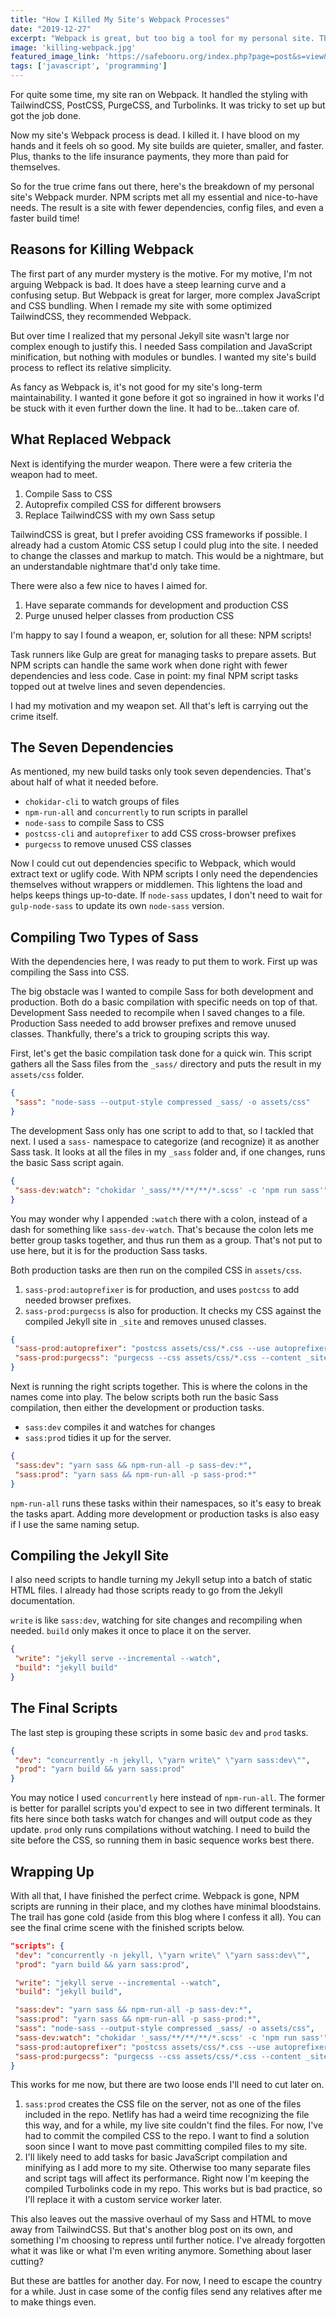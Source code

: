 ```yaml
---
title: "How I Killed My Site's Webpack Processes"
date: "2019-12-27"
excerpt: "Webpack is great, but too big a tool for my personal site. This is how I viciously murdered my Webpack processes for NPM scripts."
image: 'killing-webpack.jpg'
featured_image_link: 'https://safebooru.org/index.php?page=post&s=view&id=2676624'
tags: ['javascript', 'programming']
---
```


For quite some time, my site ran on Webpack. It handled the styling with TailwindCSS, PostCSS, PurgeCSS, and Turbolinks. It was tricky to set up but got the job done.

Now my site's Webpack process is dead. I killed it. I have blood on my hands and it feels oh so good. My site builds are quieter, smaller, and faster. Plus, thanks to the life insurance payments, they more than paid for themselves.

So for the true crime fans out there, here's the breakdown of my personal site's Webpack murder. NPM scripts met all my essential and nice-to-have needs. The result is a site with fewer dependencies, config files, and even a faster build time!

## Reasons for Killing Webpack

The first part of any murder mystery is the motive. For my motive, I'm not arguing Webpack is bad. It does have a steep learning curve and a confusing setup. But Webpack is great for larger, more complex JavaScript and CSS bundling. When I remade my site with some optimized TailwindCSS, they recommended Webpack.

But over time I realized that my personal Jekyll site wasn't large nor complex enough to justify this. I needed Sass compilation and JavaScript minification, but nothing with modules or bundles. I wanted my site's build process to reflect its relative simplicity.

As fancy as Webpack is, it's not good for my site's long-term maintainability. I wanted it gone before it got so ingrained in how it works I'd be stuck with it even further down the line. It had to be...taken care of.

## What Replaced Webpack

Next is identifying the murder weapon. There were a few criteria the weapon had to meet.

1. Compile Sass to CSS
2. Autoprefix compiled CSS for different browsers
3. Replace TailwindCSS with my own Sass setup

TailwindCSS is great, but I prefer avoiding CSS frameworks if possible. I already had a custom Atomic CSS setup I could plug into the site. I needed to change the classes and markup to match. This would be a nightmare, but an understandable nightmare that'd only take time.

There were also a few nice to haves I aimed for.

1. Have separate commands for development and production CSS
2. Purge unused helper classes from production CSS

I'm happy to say I found a weapon, er, solution for all these: NPM scripts!

Task runners like Gulp are great for managing tasks to prepare assets. But NPM scripts can handle the same work when done right with fewer dependencies and less code. Case in point: my final NPM script tasks topped out at twelve lines and seven dependencies.

I had my motivation and my weapon set. All that's left is carrying out the crime itself.

## The Seven Dependencies

As mentioned, my new build tasks only took seven dependencies. That's about half of what it needed before.

* `chokidar-cli` to watch groups of files
* `npm-run-all` and `concurrently` to run scripts in parallel
* `node-sass` to compile Sass to CSS
* `postcss-cli` and `autoprefixer` to add CSS cross-browser prefixes
* `purgecss` to remove unused CSS classes

Now I could cut out dependencies specific to Webpack, which would extract text or uglify code. With NPM scripts I only need the dependencies themselves without wrappers or middlemen. This lightens the load and helps keeps things up-to-date. If `node-sass` updates, I don't need to wait for `gulp-node-sass` to update its own `node-sass` version.

## Compiling Two Types of Sass

With the dependencies here, I was ready to put them to work. First up was compiling the Sass into CSS.

The big obstacle was I wanted to compile Sass for both development and production. Both do a basic compilation with specific needs on top of that. Development Sass needed to recompile when I saved changes to a file. Production Sass needed to add browser prefixes and remove unused classes. Thankfully, there's a trick to grouping scripts this way.

First, let's get the basic compilation task done for a quick win. This script gathers all the Sass files from the `_sass/` directory and puts the result in my `assets/css` folder.

```json
{
 "sass": "node-sass --output-style compressed _sass/ -o assets/css"
}
```

The development Sass only has one script to add to that, so I tackled that next. I used a `sass-` namespace to categorize (and recognize) it as another Sass task. It looks at all the files in my `_sass` folder and, if one changes, runs the basic Sass script again.

```json
{
 "sass-dev:watch": "chokidar '_sass/**/**/**/*.scss' -c 'npm run sass'"
}
```

You may wonder why I appended `:watch` there with a colon, instead of a dash for something like `sass-dev-watch`. That's because the colon lets me better group tasks together, and thus run them as a group. That's not put to use here, but it is for the production Sass tasks.

Both production tasks are then run on the compiled CSS in `assets/css`.

1. `sass-prod:autoprefixer` is for production, and uses `postcss` to add needed browser prefixes.
2. `sass-prod:purgecss` is also for production. It checks my CSS against the compiled Jekyll site in `_site` and removes unused classes.

```json
{
 "sass-prod:autoprefixer": "postcss assets/css/*.css --use autoprefixer --no-map -d assets/css",
 "sass-prod:purgecss": "purgecss --css assets/css/*.css --content _site/**/**/*.html --out assets/css"
}
```
Next is running the right scripts together. This is where the colons in the names come into play. The below scripts both run the basic Sass compilation, then either the development or production tasks.

* `sass:dev` compiles it and watches for changes
* `sass:prod` tidies it up for the server.

```json
{
 "sass:dev": "yarn sass && npm-run-all -p sass-dev:*",
 "sass:prod": "yarn sass && npm-run-all -p sass-prod:*"
}
```

`npm-run-all` runs these tasks within their namespaces, so it's easy to break the tasks apart. Adding more development or production tasks is also easy if I use the same naming setup.

## Compiling the Jekyll Site

I also need scripts to handle turning my Jekyll setup into a batch of static HTML files. I already had those scripts ready to go from the Jekyll documentation.

`write` is like `sass:dev`, watching for site changes and recompiling when needed. `build` only makes it once to place it on the server.

```json
{
 "write": "jekyll serve --incremental --watch",
 "build": "jekyll build"
}
```
## The Final Scripts

The last step is grouping these scripts in some basic `dev` and `prod` tasks.

```json
{
 "dev": "concurrently -n jekyll, \"yarn write\" \"yarn sass:dev\"",
 "prod": "yarn build && yarn sass:prod"
}
```

You may notice I used `concurrently` here instead of `npm-run-all`. The former is better for parallel scripts you'd expect to see in two different terminals. It fits here since both tasks watch for changes and will output code as they update. `prod` only runs compilations without watching. I need to build the site before the CSS, so running them in basic sequence works best there.

## Wrapping Up

With all that, I have finished the perfect crime. Webpack is gone, NPM scripts are running in their place, and my clothes have minimal bloodstains. The trail has gone cold (aside from this blog where I confess it all). You can see the final crime scene with the finished scripts below.

```json
"scripts": {
 "dev": "concurrently -n jekyll, \"yarn write\" \"yarn sass:dev\"",
 "prod": "yarn build && yarn sass:prod",

 "write": "jekyll serve --incremental --watch",
 "build": "jekyll build",

 "sass:dev": "yarn sass && npm-run-all -p sass-dev:*",
 "sass:prod": "yarn sass && npm-run-all -p sass-prod:*",
 "sass": "node-sass --output-style compressed _sass/ -o assets/css",
 "sass-dev:watch": "chokidar '_sass/**/**/**/*.scss' -c 'npm run sass'",
 "sass-prod:autoprefixer": "postcss assets/css/*.css --use autoprefixer --no-map -d assets/css",
 "sass-prod:purgecss": "purgecss --css assets/css/*.css --content _site/**/**/*.html --out assets/css"
}
```

This works for me now, but there are two loose ends I'll need to cut later on.

1. `sass:prod` creates the CSS file on the server, not as one of the files included in the repo. Netlify has had a weird time recognizing the file this way, and for a while, my live site couldn't find the files. For now, I've had to commit the compiled CSS to the repo. I want to find a solution soon since I want to move past committing compiled files to my site.
2. I'll likely need to add tasks for basic JavaScript compilation and minifying as I add more to my site. Otherwise too many separate files and script tags will affect its performance. Right now I'm keeping the compiled Turbolinks code in my repo. This works but is bad practice, so I'll replace it with a custom service worker later.

This also leaves out the massive overhaul of my Sass and HTML to move away from TailwindCSS. But that's another blog post on its own, and something I'm choosing to repress until further notice. I've already forgotten what it was like or what I'm even writing anymore. Something about laser cutting?

But these are battles for another day. For now, I need to escape the country for a while. Just in case some of the config files send any relatives after me to make things even.
